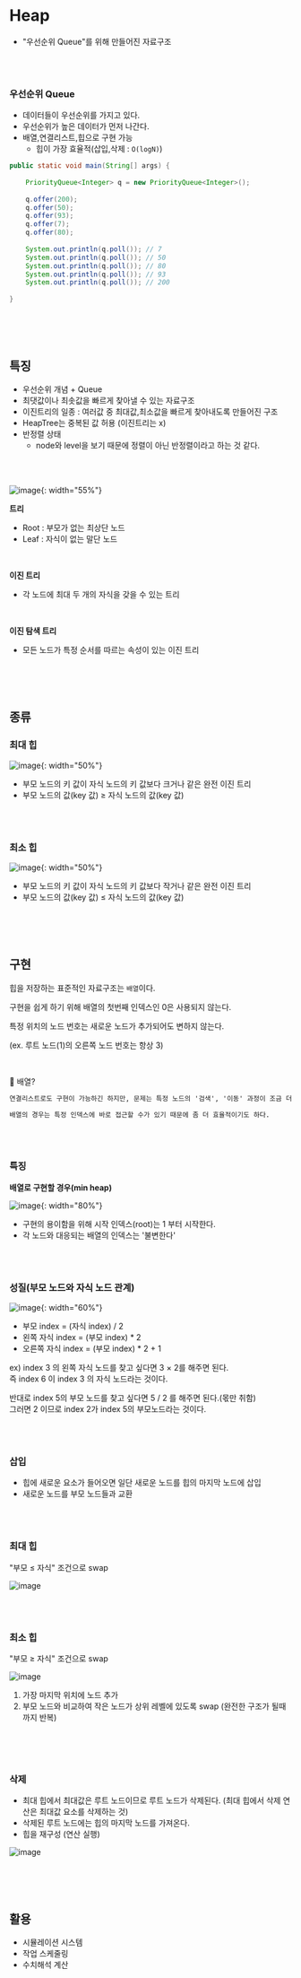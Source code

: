 # Heap
- "우선순위 Queue"를 위해 만들어진 자료구조

<br><br>

### 우선순위 Queue
- 데이터들이 우선순위를 가지고 있다.
- 우선순위가 높은 데이터가 먼저 나간다.
- 배열,연결리스트,힙으로 구현 가능
  - 힙이 가장 효율적(삽입,삭제 : `O(logN)`)


```java
public static void main(String[] args) {
        
    PriorityQueue<Integer> q = new PriorityQueue<Integer>();
        
    q.offer(200);
    q.offer(50);
    q.offer(93);
    q.offer(7);
    q.offer(80);
        
    System.out.println(q.poll()); // 7
    System.out.println(q.poll()); // 50
    System.out.println(q.poll()); // 80
    System.out.println(q.poll()); // 93
    System.out.println(q.poll()); // 200
 
}
```

<br><br><br>

## 특징
- 우선순위 개념 + Queue
- 최댓값이나 최솟값을 빠르게 찾아낼 수 있는 자료구조
- 이진트리의 일종 : 여러값 중 최대값,최소값을 빠르게 찾아내도록 만들어진 구조
- HeapTree는 중복된 값 허용 (이진트리는 x)
- 반정렬 상태
  - node와 level을 보기 때문에 정렬이 아닌 반정렬이라고 하는 것 같다.

<br><br>

![image](https://user-images.githubusercontent.com/74857364/199307141-54f2513a-2b79-4457-8af2-25835675787a.png){: width="55%"}

**트리**      
- Root : 부모가 없는 최상단 노드
- Leaf : 자식이 없는 말단 노드

<br>

**이진 트리**           
- 각 노드에 최대 두 개의 자식을 갖을 수 있는 트리

<br>

**이진 탐색 트리**          
- 모든 노드가 특정 순서를 따르는 속성이 있는 이진 트리


<br><br><br>

## 종류

### 최대 힙
![image](https://user-images.githubusercontent.com/74857364/199305420-db72a1f2-aaf6-4387-9887-bd70371868bf.png){: width="50%"}

- 부모 노드의 키 값이 자식 노드의 키 값보다 크거나 같은 완전 이진 트리
- 부모 노드의 값(key 값) ≥ 자식 노드의 값(key 값)

<br><br>

### 최소 힙
![image](https://user-images.githubusercontent.com/74857364/199305440-621cc6c5-a06b-4b8c-bf3d-65a111b8a210.png){: width="50%"}

- 부모 노드의 키 값이 자식 노드의 키 값보다 작거나 같은 완전 이진 트리
- 부모 노드의 값(key 값) ≤ 자식 노드의 값(key 값)

<br><br><br>

## 구현
힙을 저장하는 표준적인 자료구조는 `배열`이다.

구현을 쉽게 하기 위해 배열의 첫번째 인덱스인 0은 사용되지 않는다.

특정 위치의 노드 번호는 새로운 노드가 추가되어도 변하지 않는다.

(ex. 루트 노드(1)의 오른쪽 노드 번호는 항상 3)

<br>

💬 배열?
```xml
연결리스트로도 구현이 가능하긴 하지만, 문제는 특정 노드의 '검색', '이동' 과정이 조금 더 번거롭기 때문이다.

배열의 경우는 특정 인덱스에 바로 접근할 수가 있기 때문에 좀 더 효율적이기도 하다.
```

<br><br>

### 특징
**배열로 구현할 경우(min heap)**

![image](https://user-images.githubusercontent.com/74857364/199315441-1e187fba-eb30-4051-ba0f-a3b8e46f998d.png){: width="80%"}


- 구현의 용이함을 위해 시작 인덱스(root)는 1 부터 시작한다.
- 각 노드와 대응되는 배열의 인덱스는 '불변한다'

<br><br>

### 성질(부모 노드와 자식 노드 관계)

![image](https://user-images.githubusercontent.com/74857364/199307635-24ad8095-4328-44f7-a3d2-e97d75c28770.png){: width="60%"}

- 부모 index = (자식 index) / 2
- 왼쪽 자식 index = (부모 index) * 2
- 오른쪽 자식 index = (부모 index) * 2 + 1

ex) index 3 의 왼쪽 자식 노드를 찾고 싶다면 3 × 2를 해주면 된다.         
즉 index 6 이 index 3 의 자식 노드라는 것이다.

반대로 index 5의 부모 노드를 찾고 싶다면 5 / 2 를 해주면 된다.(몫만 취함)            
그러면 2 이므로 index 2가 index 5의 부모노드라는 것이다.

<br><br>

### 삽입
- 힙에 새로운 요소가 들어오면 일단 새로운 노드를 힙의 마지막 노드에 삽입
- 새로운 노드를 부모 노드들과 교환

<br><br>

### 최대 힙
"부모 ≤ 자식" 조건으로 swap

![image](https://user-images.githubusercontent.com/74857364/199306522-a45cca73-05c6-4a43-91b0-d7125ee755b5.png)


<br><br>

### 최소 힙
"부모 ≥ 자식" 조건으로 swap

![image](https://user-images.githubusercontent.com/74857364/199306869-b3bf81a3-2d2f-4f61-a3c0-aab45876103b.png)

1. 가장 마지막 위치에 노드 추가             
2. 부모 노드와 비교하여 작은 노드가 상위 레벨에 있도록 swap (완전한 구조가 될때까지 반복)

<br><br><br>

### 삭제
- 최대 힙에서 최대값은 루트 노드이므로 루트 노드가 삭제된다. (최대 힙에서 삭제 연산은 최대값 요소를 삭제하는 것)
- 삭제된 루트 노드에는 힙의 마지막 노드를 가져온다.
- 힙을 재구성 (연산 실행)

![image](https://user-images.githubusercontent.com/74857364/199306906-f32f84a1-60bb-4254-b33e-0f81ffc4399d.png)


<br><br><br>


## 활용
- 시뮬레이션 시스템
- 작업 스케줄링
- 수치해석 계산
